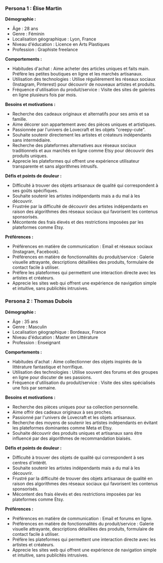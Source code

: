 ### Persona 1 : Élise Martin

**Démographie :**
- Âge : 28 ans
- Genre : Féminin
- Localisation géographique : Lyon, France
- Niveau d'éducation : Licence en Arts Plastiques
- Profession : Graphiste freelance

**Comportements :**
- Habitudes d'achat : Aime acheter des articles uniques et faits main. Préfère les petites boutiques en ligne et les marchés artisanaux.
- Utilisation des technologies : Utilise régulièrement les réseaux sociaux (Instagram, Pinterest) pour découvrir de nouveaux artistes et produits.
- Fréquence d'utilisation du produit/service : Visite des sites de galeries en ligne plusieurs fois par mois.

**Besoins et motivations :**
- Recherche des cadeaux originaux et alternatifs pour ses amis et sa famille.
- Aime décorer son appartement avec des pièces uniques et artistiques.
- Passionnée par l'univers de Lovecraft et les objets "creepy-cute".
- Souhaite soutenir directement les artistes et créateurs indépendants sans intermédiaire.
- Recherche des plateformes alternatives aux réseaux sociaux traditionnels et aux marchés en ligne comme Etsy pour découvrir des produits uniques.
- Apprecie les plateformes qui offrent une expérience utilisateur transparente et sans algorithmes intrusifs.

**Défis et points de douleur :**
- Difficulté à trouver des objets artisanaux de qualité qui correspondent à ses goûts spécifiques.
- Souhaite soutenir les artistes indépendants mais a du mal à les découvrir.
- Frustrée par la difficulté de découvrir des artistes indépendants en raison des algorithmes des réseaux sociaux qui favorisent les contenus sponsorisés.
- Mécontente des frais élevés et des restrictions imposées par les plateformes comme Etsy.

**Préférences :**
- Préférences en matière de communication : Email et réseaux sociaux (Instagram, Facebook).
- Préférences en matière de fonctionnalités du produit/service : Galerie visuelle attrayante, descriptions détaillées des produits, formulaire de contact facile à utiliser.
- Préfère les plateformes qui permettent une interaction directe avec les artistes et créateurs.
- Apprecie les sites web qui offrent une expérience de navigation simple et intuitive, sans publicités intrusives.

### Persona 2 : Thomas Dubois

**Démographie :**
- Âge : 35 ans
- Genre : Masculin
- Localisation géographique : Bordeaux, France
- Niveau d'éducation : Master en Littérature
- Profession : Enseignant

**Comportements :**
- Habitudes d'achat : Aime collectionner des objets inspirés de la littérature fantastique et horrifique.
- Utilisation des technologies : Utilise souvent des forums et des groupes en ligne pour discuter de ses passions.
- Fréquence d'utilisation du produit/service : Visite des sites spécialisés une fois par semaine.

**Besoins et motivations :**
- Recherche des pièces uniques pour sa collection personnelle.
- Aime offrir des cadeaux originaux à ses proches.
- Passionné par l'univers de Lovecraft et les objets artisanaux.
- Recherche des moyens de soutenir les artistes indépendants en évitant les plateformes dominantes comme Meta et Etsy.
- Souhaite découvrir des produits uniques et artisanaux sans être influencé par des algorithmes de recommandation biaisés.

**Défis et points de douleur :**
- Difficulté à trouver des objets de qualité qui correspondent à ses centres d'intérêt.
- Souhaite soutenir les artistes indépendants mais a du mal à les découvrir.
- Frustré par la difficulté de trouver des objets artisanaux de qualité en raison des algorithmes des réseaux sociaux qui favorisent les contenus sponsorisés.
- Mécontent des frais élevés et des restrictions imposées par les plateformes comme Etsy.

**Préférences :**
- Préférences en matière de communication : Email et forums en ligne.
- Préférences en matière de fonctionnalités du produit/service : Galerie visuelle attrayante, descriptions détaillées des produits, formulaire de contact facile à utiliser.
- Préfère les plateformes qui permettent une interaction directe avec les artistes et créateurs.
- Apprecie les sites web qui offrent une expérience de navigation simple et intuitive, sans publicités intrusives.
